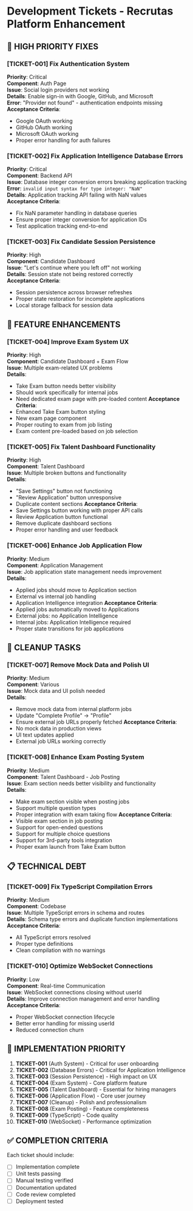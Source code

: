 # Development Tickets - Recrutas Platform Enhancement

## 🚨 HIGH PRIORITY FIXES

### [TICKET-001] Fix Authentication System
**Priority**: Critical  
**Component**: Auth Page  
**Issue**: Social login providers not working  
**Details**: Enable sign-in with Google, GitHub, and Microsoft  
**Error**: "Provider not found" - authentication endpoints missing  
**Acceptance Criteria**: 
- Google OAuth working
- GitHub OAuth working  
- Microsoft OAuth working
- Proper error handling for auth failures

### [TICKET-002] Fix Application Intelligence Database Errors
**Priority**: Critical  
**Component**: Backend API  
**Issue**: Database integer conversion errors breaking application tracking  
**Error**: `invalid input syntax for type integer: "NaN"`  
**Details**: Application tracking API failing with NaN values  
**Acceptance Criteria**:
- Fix NaN parameter handling in database queries
- Ensure proper integer conversion for application IDs
- Test application tracking end-to-end

### [TICKET-003] Fix Candidate Session Persistence
**Priority**: High  
**Component**: Candidate Dashboard  
**Issue**: "Let's continue where you left off" not working  
**Details**: Session state not being restored correctly  
**Acceptance Criteria**:
- Session persistence across browser refreshes
- Proper state restoration for incomplete applications
- Local storage fallback for session data

## 🎯 FEATURE ENHANCEMENTS

### [TICKET-004] Improve Exam System UX
**Priority**: High  
**Component**: Candidate Dashboard + Exam Flow  
**Issue**: Multiple exam-related UX problems  
**Details**:
- Take Exam button needs better visibility
- Should work specifically for internal jobs
- Need dedicated exam page with pre-loaded content
**Acceptance Criteria**:
- Enhanced Take Exam button styling
- New exam page component
- Proper routing to exam from job listing
- Exam content pre-loaded based on job selection

### [TICKET-005] Fix Talent Dashboard Functionality
**Priority**: High  
**Component**: Talent Dashboard  
**Issue**: Multiple broken buttons and functionality  
**Details**:
- "Save Settings" button not functioning
- "Review Application" button unresponsive
- Duplicate content sections
**Acceptance Criteria**:
- Save Settings button working with proper API calls
- Review Application button functional
- Remove duplicate dashboard sections
- Proper error handling and user feedback

### [TICKET-006] Enhance Job Application Flow
**Priority**: Medium  
**Component**: Application Management  
**Issue**: Job application state management needs improvement  
**Details**:
- Applied jobs should move to Application section
- External vs internal job handling
- Application Intelligence integration
**Acceptance Criteria**:
- Applied jobs automatically moved to Applications
- External jobs: no Application Intelligence
- Internal jobs: Application Intelligence required
- Proper state transitions for job applications

## 🧹 CLEANUP TASKS

### [TICKET-007] Remove Mock Data and Polish UI
**Priority**: Medium  
**Component**: Various  
**Issue**: Mock data and UI polish needed  
**Details**:
- Remove mock data from internal platform jobs
- Update "Complete Profile" → "Profile"
- Ensure external job URLs properly fetched
**Acceptance Criteria**:
- No mock data in production views
- UI text updates applied
- External job URLs working correctly

### [TICKET-008] Enhance Exam Posting System
**Priority**: Medium  
**Component**: Talent Dashboard - Job Posting  
**Issue**: Exam section needs better visibility and functionality  
**Details**:
- Make exam section visible when posting jobs
- Support multiple question types
- Proper integration with exam taking flow
**Acceptance Criteria**:
- Visible exam section in job posting
- Support for open-ended questions
- Support for multiple choice questions
- Support for 3rd-party tools integration
- Proper exam launch from Take Exam button

## 📋 TECHNICAL DEBT

### [TICKET-009] Fix TypeScript Compilation Errors
**Priority**: Medium  
**Component**: Codebase  
**Issue**: Multiple TypeScript errors in schema and routes  
**Details**: Schema type errors and duplicate function implementations  
**Acceptance Criteria**:
- All TypeScript errors resolved
- Proper type definitions
- Clean compilation with no warnings

### [TICKET-010] Optimize WebSocket Connections
**Priority**: Low  
**Component**: Real-time Communication  
**Issue**: WebSocket connections closing without userId  
**Details**: Improve connection management and error handling  
**Acceptance Criteria**:
- Proper WebSocket connection lifecycle
- Better error handling for missing userId
- Reduced connection churn

## 🎯 IMPLEMENTATION PRIORITY

1. **TICKET-001** (Auth System) - Critical for user onboarding
2. **TICKET-002** (Database Errors) - Critical for Application Intelligence
3. **TICKET-003** (Session Persistence) - High impact on UX
4. **TICKET-004** (Exam System) - Core platform feature
5. **TICKET-005** (Talent Dashboard) - Essential for hiring managers
6. **TICKET-006** (Application Flow) - Core user journey
7. **TICKET-007** (Cleanup) - Polish and professionalism
8. **TICKET-008** (Exam Posting) - Feature completeness
9. **TICKET-009** (TypeScript) - Code quality
10. **TICKET-010** (WebSocket) - Performance optimization

## ✅ COMPLETION CRITERIA

Each ticket should include:
- [ ] Implementation complete
- [ ] Unit tests passing
- [ ] Manual testing verified
- [ ] Documentation updated
- [ ] Code review completed
- [ ] Deployment tested